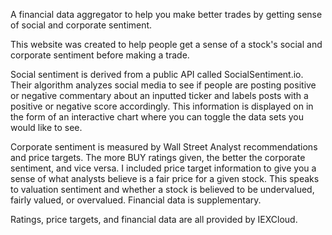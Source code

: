 A financial data aggregator to help you make better trades by getting sense of social and corporate sentiment.

This website was created to help people get a sense of a stock's social and corporate sentiment before making a trade.

Social sentiment is derived from a public API called SocialSentiment.io. Their algorithm analyzes social media to see if people are posting positive or negative commentary about an inputted ticker and labels posts with a positive or negative score accordingly. This information is displayed on in the form of an interactive chart where you can toggle the data sets you would like to see.

Corporate sentiment is measured by Wall Street Analyst recommendations and price targets. The more BUY ratings given, the better the corporate sentiment, and vice versa. I included price target information to give you a sense of what analysts believe is a fair price for a given stock. This speaks to valuation sentiment and whether a stock is believed to be undervalued, fairly valued, or overvalued. Financial data is supplementary.

Ratings, price targets, and financial data are all provided by IEXCloud.
